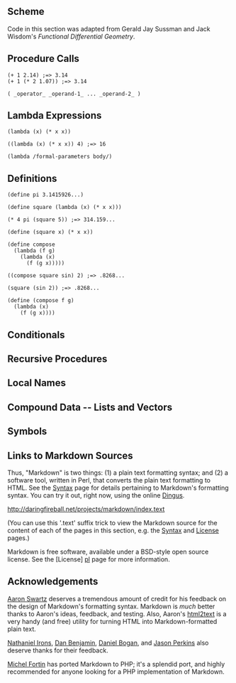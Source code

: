 Scheme
------
Code in this section was adapted from Gerald Jay Sussman
and Jack Wisdom's *Functional Differential Geometry*.

## Procedure Calls
    
	(+ 1 2.14) ;=> 3.14
    (+ 1 (* 2 1.07)) ;=> 3.14

    ( _operator_ _operand-1_ ... _operand-2_ )

## Lambda Expressions

    (lambda (x) (* x x))
	
	((lambda (x) (* x x)) 4) ;=> 16
	
	(lambda /formal-parameters body/)
	
## Definitions

    (define pi 3.1415926...)
	
	(define square (lambda (x) (* x x)))
	
	(* 4 pi (square 5)) ;=> 314.159...
	
	(define (square x) (* x x))
	
    (define compose
	  (lambda (f g)
	    (lambda (x)
		  (f (g x)))))
		  
	((compose square sin) 2) ;=> .8268...
	
	(square (sin 2)) ;=> .8268...
	
	(define (compose f g)
	  (lambda (x)
	    (f (g x))))
	
## Conditionals
## Recursive Procedures
## Local Names
## Compound Data -- Lists and Vectors
## Symbols
## Links to Markdown Sources

Thus, "Markdown" is two things: (1) a plain text formatting syntax;
and (2) a software tool, written in Perl, that converts the plain text
formatting to HTML. See the [Syntax][] page for details pertaining to
Markdown's formatting syntax. You can try it out, right now, using the
online [Dingus][].

  [syntax]: /projects/markdown/syntax
  [dingus]: /projects/markdown/dingus
<http://daringfireball.net/projects/markdown/index.text>

(You can use this '.text' suffix trick to view the Markdown source for
the content of each of the pages in this section, e.g. the
[Syntax][s_src] and [License][l_src] pages.)

  [s_src]: /projects/markdown/syntax.text
  [l_src]: /projects/markdown/license.text

Markdown is free software, available under a BSD-style open source
license. See the [License] [pl] page for more information.

  [pl]: /projects/markdown/license


Acknowledgements <a id="acknowledgements" />
----------------

[Aaron Swartz][] deserves a tremendous amount of credit for his feedback on the
design of Markdown's formatting syntax. Markdown is *much* better thanks
to Aaron's ideas, feedback, and testing. Also, Aaron's [html2text][]
is a very handy (and free) utility for turning HTML into
Markdown-formatted plain text.

[Nathaniel Irons][], [Dan Benjamin][], [Daniel Bogan][], and [Jason Perkins][]
also deserve thanks for their feedback.

[Michel Fortin][] has ported Markdown to PHP; it's a splendid port, and highly recommended for anyone looking for a PHP implementation of Markdown.

  [Aaron Swartz]:		http://www.aaronsw.com/
  [Nathaniel Irons]:	http://bumppo.net/
  [Dan Benjamin]:		http://hivelogic.com/
  [Daniel Bogan]:		http://waferbaby.com/
  [Jason Perkins]:		http://pressedpants.com/
  [Michel Fortin]:		http://www.michelf.com/projects/php-markdown/
  [html2text]:          http://www.aaronsw.com/2002/html2text/
 
  [tfmenu]: /graphics/markdown/mt_textformat_menu.png
